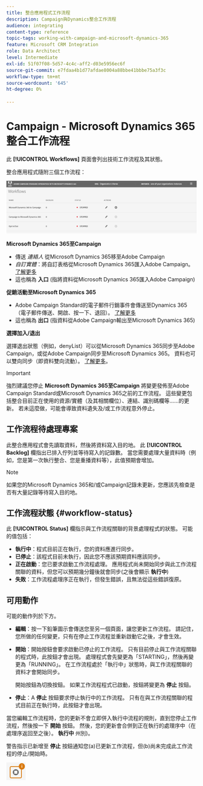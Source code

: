 ```yaml
---
title: 整合應用程式工作流程
description: Campaign與Dynamics整合工作流程
audience: integrating
content-type: reference
topic-tags: working-with-campaign-and-microsoft-dynamics-365
feature: Microsoft CRM Integration
role: Data Architect
level: Intermediate
exl-id: 51f07f08-5d57-4c4c-aff2-d03e5956ec6f
source-git-commit: e7fdaa4b1d77afdae8004a88bbe41bbbe75a3f3c
workflow-type: tm+mt
source-wordcount: '645'
ht-degree: 0%

---
```


# Campaign - Microsoft Dynamics 365整合工作流程

此 **[!UICONTROL Workflows]** 頁面會列出技術工作流程及其狀態。

整合應用程式隨附三個工作流程：

![](assets/do-not-localize/d365-to-acs-ui-page-workflows.png)

**Microsoft Dynamics 365至Campaign**
* 傳送 *連絡人* 從Microsoft Dynamics 365移至Adobe Campaign
* *自訂實體*：將自訂表格從Microsoft Dynamics 365匯入Adobe Campaign。 [了解更多](../../integrating/using/d365-acs-using-the-integration.md#data-flows)
* 這也稱為 **入口** (指將資料從Microsoft Dynamics 365匯入Adobe Campaign)

**促銷活動至Microsoft Dynamics 365**
* Adobe Campaign Standard的電子郵件行銷事件會傳送至Dynamics 365 （電子郵件傳送、開啟、按一下、退回）。 [了解更多](../../integrating/using/d365-acs-using-the-integration.md#email-marketing-event-flow)
* 這也稱為 **出口** (指資料從Adobe Campaign輸出至Microsoft Dynamics 365)

**選擇加入/退出**

選擇退出狀態（例如，denyList）可以從Microsoft Dynamics 365同步至Adobe Campaign，或從Adobe Campaign同步至Microsoft Dynamics 365。 資料也可以雙向同步（即資料雙向流動）。 [了解更多](../../integrating/using/d365-acs-self-service-app-data-sync.md#opt-in-out-wf)。

>[!IMPORTANT]
>
>強烈建議您停止 **Microsoft Dynamics 365至Campaign** 將變更發佈至Adobe Campaign Standard或Microsoft Dynamics 365之前的工作流程。 這些變更包括整合目前正在使用的資源/實體（及其相關欄位）、連結、識別碼欄等……的更新。 若未這麼做，可能會導致資料遺失及/或工作流程意外停止。

## 工作流程待處理專案

此整合應用程式會先讀取資料，然後將資料寫入目的地。 此 **[!UICONTROL Backlog]** 欄指出已排入佇列並等待寫入的記錄數。 當您需要處理大量資料時（例如，您是第一次執行整合、您是重播資料等），此值預期會增加。

>[!NOTE]
>如果您的Microsoft Dynamics 365和/或Campaign記錄未更新，您應該先檢查是否有大量記錄等待寫入目的地。
>

## 工作流程狀態 {#workflow-status}

此 **[!UICONTROL Status]** 欄指示與工作流程關聯的背景處理程式的狀態。 可能的值包括：

* **執行中**：程式目前正在執行，您的資料應進行同步。
* **已停止**：該程式目前未執行，因此您不應該預期資料應該同步。
* **正在啟動**：您已要求啟動工作流程處理。 應用程式尚未開始同步與此工作流程關聯的資料，但您可以預期幾分鐘後就會同步(之後會顯示 **執行中**)
* **失敗**：工作流程處理序正在執行，但發生錯誤，且無法從這些錯誤復原。

## 可用動作

可能的動作列於下方。

* **編輯**：按一下鉛筆圖示會傳送您至另一個頁面，讓您更新工作流程。 請記住，您所做的任何變更，只有在停止工作流程並重新啟動它之後，才會生效。

* **開始**：開始按鈕會要求啟動已停止的工作流程。 只有目前停止與工作流程關聯的程式時，此按鈕才會出現。 處理程式會先變更為「STARTING」，然後再變更為「RUNNING」。 在工作流程處於「執行中」狀態時，與工作流程關聯的資料才會開始同步。

  開始按鈕為切換按鈕。 如果工作流程程式已啟動，按鈕將變更為 **停止** 按鈕。

* **停止**：A **停止** 按鈕要求停止執行中的工作流程。 只有在與工作流程關聯的程式目前正在執行時，此按鈕才會出現。

當您編輯工作流程時，您的更新不會立即併入執行中流程的規則，直到您停止工作流程，然後按一下 **開始** 按鈕。 然後，您的更新會合併到正在執行的處理序中（在處理序返回至之後）。 **執行中** 州別)。

警告指示已新增至 **停止** 按鈕通知您(a)已更新工作流程，但(b)尚未完成此工作流程的停止/開始時。

![](assets/do-not-localize/d365-to-acs-icon-stop-with-changes.png)
